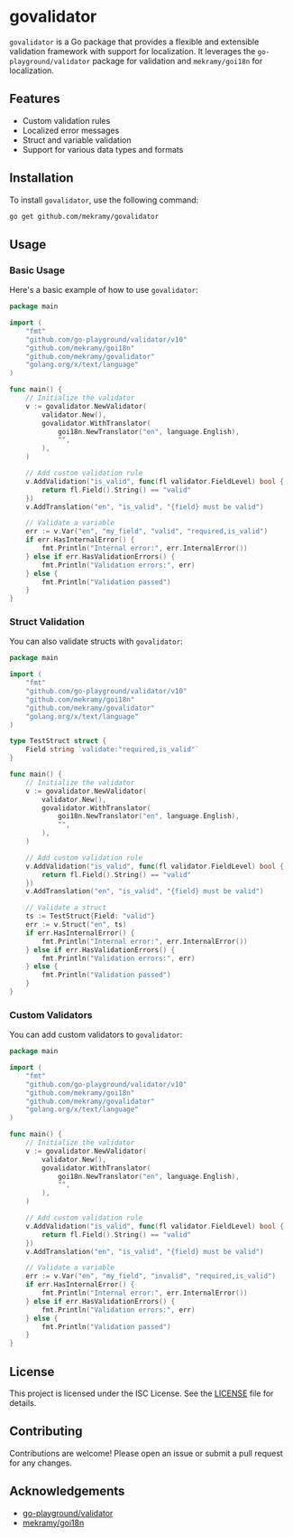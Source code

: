 # govalidator

`govalidator` is a Go package that provides a flexible and extensible validation framework with support for localization. It leverages the `go-playground/validator` package for validation and `mekramy/goi18n` for localization.

## Features

- Custom validation rules
- Localized error messages
- Struct and variable validation
- Support for various data types and formats

## Installation

To install `govalidator`, use the following command:

```sh
go get github.com/mekramy/govalidator
```

## Usage

### Basic Usage

Here's a basic example of how to use `govalidator`:

```go
package main

import (
    "fmt"
    "github.com/go-playground/validator/v10"
    "github.com/mekramy/goi18n"
    "github.com/mekramy/govalidator"
    "golang.org/x/text/language"
)

func main() {
    // Initialize the validator
    v := govalidator.NewValidator(
        validator.New(),
        govalidator.WithTranslator(
            goi18n.NewTranslator("en", language.English),
            "",
        ),
    )

    // Add custom validation rule
    v.AddValidation("is_valid", func(fl validator.FieldLevel) bool {
        return fl.Field().String() == "valid"
    })
    v.AddTranslation("en", "is_valid", "{field} must be valid")

    // Validate a variable
    err := v.Var("en", "my_field", "valid", "required,is_valid")
    if err.HasInternalError() {
        fmt.Println("Internal error:", err.InternalError())
    } else if err.HasValidationErrors() {
        fmt.Println("Validation errors:", err)
    } else {
        fmt.Println("Validation passed")
    }
}
```

### Struct Validation

You can also validate structs with `govalidator`:

```go
package main

import (
    "fmt"
    "github.com/go-playground/validator/v10"
    "github.com/mekramy/goi18n"
    "github.com/mekramy/govalidator"
    "golang.org/x/text/language"
)

type TestStruct struct {
    Field string `validate:"required,is_valid"`
}

func main() {
    // Initialize the validator
    v := govalidator.NewValidator(
        validator.New(),
        govalidator.WithTranslator(
            goi18n.NewTranslator("en", language.English),
            "",
        ),
    )

    // Add custom validation rule
    v.AddValidation("is_valid", func(fl validator.FieldLevel) bool {
        return fl.Field().String() == "valid"
    })
    v.AddTranslation("en", "is_valid", "{field} must be valid")

    // Validate a struct
    ts := TestStruct{Field: "valid"}
    err := v.Struct("en", ts)
    if err.HasInternalError() {
        fmt.Println("Internal error:", err.InternalError())
    } else if err.HasValidationErrors() {
        fmt.Println("Validation errors:", err)
    } else {
        fmt.Println("Validation passed")
    }
}
```

### Custom Validators

You can add custom validators to `govalidator`:

```go
package main

import (
    "fmt"
    "github.com/go-playground/validator/v10"
    "github.com/mekramy/goi18n"
    "github.com/mekramy/govalidator"
    "golang.org/x/text/language"
)

func main() {
    // Initialize the validator
    v := govalidator.NewValidator(
        validator.New(),
        govalidator.WithTranslator(
            goi18n.NewTranslator("en", language.English),
            "",
        ),
    )

    // Add custom validation rule
    v.AddValidation("is_valid", func(fl validator.FieldLevel) bool {
        return fl.Field().String() == "valid"
    })
    v.AddTranslation("en", "is_valid", "{field} must be valid")

    // Validate a variable
    err := v.Var("en", "my_field", "invalid", "required,is_valid")
    if err.HasInternalError() {
        fmt.Println("Internal error:", err.InternalError())
    } else if err.HasValidationErrors() {
        fmt.Println("Validation errors:", err)
    } else {
        fmt.Println("Validation passed")
    }
}
```

## License

This project is licensed under the ISC License. See the [LICENSE](LICENSE) file for details.

## Contributing

Contributions are welcome! Please open an issue or submit a pull request for any changes.

## Acknowledgements

- [go-playground/validator](https://github.com/go-playground/validator)
- [mekramy/goi18n](https://github.com/mekramy/goi18n)

